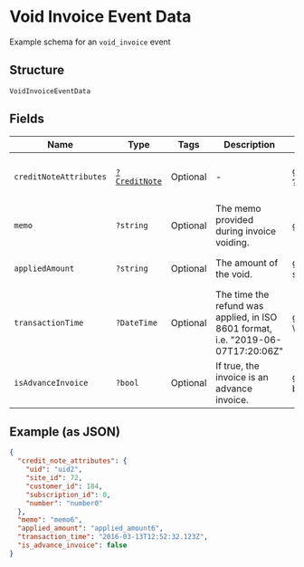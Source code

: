 
# Void Invoice Event Data

Example schema for an `void_invoice` event

## Structure

`VoidInvoiceEventData`

## Fields

| Name | Type | Tags | Description | Getter | Setter |
|  --- | --- | --- | --- | --- | --- |
| `creditNoteAttributes` | [`?CreditNote`](../../doc/models/credit-note.md) | Optional | - | getCreditNoteAttributes(): ?CreditNote | setCreditNoteAttributes(?CreditNote creditNoteAttributes): void |
| `memo` | `?string` | Optional | The memo provided during invoice voiding. | getMemo(): ?string | setMemo(?string memo): void |
| `appliedAmount` | `?string` | Optional | The amount of the void. | getAppliedAmount(): ?string | setAppliedAmount(?string appliedAmount): void |
| `transactionTime` | `?DateTime` | Optional | The time the refund was applied, in ISO 8601 format, i.e. "2019-06-07T17:20:06Z" | getTransactionTime(): ?\DateTime | setTransactionTime(?\DateTime transactionTime): void |
| `isAdvanceInvoice` | `?bool` | Optional | If true, the invoice is an advance invoice. | getIsAdvanceInvoice(): ?bool | setIsAdvanceInvoice(?bool isAdvanceInvoice): void |

## Example (as JSON)

```json
{
  "credit_note_attributes": {
    "uid": "uid2",
    "site_id": 72,
    "customer_id": 184,
    "subscription_id": 0,
    "number": "number0"
  },
  "memo": "memo6",
  "applied_amount": "applied_amount6",
  "transaction_time": "2016-03-13T12:52:32.123Z",
  "is_advance_invoice": false
}
```

